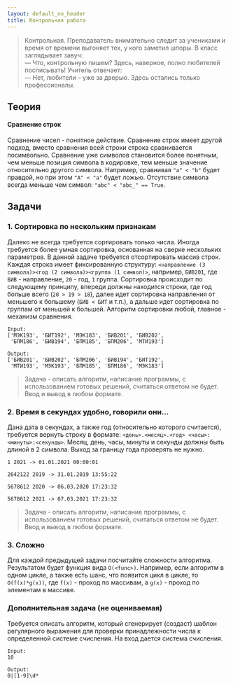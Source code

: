 ```yaml
---
layout: default_no_header
title: Контрольная работа
---
```


> Контрольная. Преподаватель внимательно следит за учениками и время от времени выгоняет тех, у кого заметил шпоры. В 
> класс заглядывает завуч:  
> — Что, контрольную пишем? Здесь, наверное, полно любителей посписывать! 
> Учитель отвечает:  
> — Нет, любители – уже за дверью. Здесь остались только профессионалы.


## Теория

#### Сравнение строк

Сравнение чисел - понятное действие. Сравнение строк имеет другой подход, вместо сравнения всей строки строка 
сравнивается посимвольно. Сравнение уже символов становится более понятным, чем меньше позиция символа в кодировке, тем
меньше значение относительно другого символа. Например, сравнивая `"a" < "b"` будет правдой, но при этом `"А" < "а"` будет
ложью. Отсутствие символа всегда меньше чем символ: `"abc" < "abc_" == True`.

## Задачи

### 1. Сортировка по нескольким признакам

Далеко не всегда требуется сортировать только числа. Иногда требуется более умная сортировка, основанная на сверке 
нескольких параметров. В данной задаче требуется отсортировать массив строк. Каждая строка имеет фиксированную структуру: 
`<направление (3 символа)><год (2 символа)><группа (1 символ)>`, например, `БИВ201`, где `БИВ` - направление, `20` - год,
`1` группа. Сортировка происходит по следующему принципу, впереди должны находится строки, где год больше всего (`20 > 19 > 18`), далее
идет сортировка направления от меньшего к большему (`БИВ < БИТ` и т.п.), а дальше идет сортировка по группам от меньшей к большей.
Алгоритм сортировки любой, главное - механизм сравнения.

```
Input:
['МЭК193', 'БИТ192', 'МЭК183', 'БИВ201', 'БИВ202',
 'БПМ186', 'БИВ194', 'БПМ185', 'БПМ206', 'МТИ193']

Output:
['БИВ201', 'БИВ202', 'БПМ206', 'БИВ194', 'БИТ192',
 'МТИ193', 'МЭК193', 'БПМ185', 'БПМ186', 'МЭК183']
```

> Задача - описать алгоритм, написание программы, с использованием готовых решений, считаться ответом не будет. Ввод
> и вывод в любом формате.


### 2. Время в секундах удобно, говорили они...

Дана дата в секундах, а также год (относительно которого считается), требуется вернуть строку в формате: 
`<день>.<месяц>.<год> <часы>:<минуты>:<секунды>`. Месяц, день, часы, минуты и секунды должны быть длиной в 2 символа.
Выход за границу года проверять не нужно.

```
1 2021 -> 01.01.2021 00:00:01

2642122 2019 -> 31.01.2019 13:55:22

5678612 2020 -> 06.03.2020 17:23:32

5678612 2021 -> 07.03.2021 17:23:32
```

> Задача - описать алгоритм, написание программы, с использованием готовых решений, считаться ответом не будет. Ввод
> и вывод в любом формате.

### 3. Сложно

Для каждой предыдущей задачи посчитайте сложности алгоритма. Результатом будет функция вида `O(<func>)`. Например, если 
алгоритм в одном цикле, а также есть шанс, что появится цикл в цикле, то `O(f(x)*g(x))`, где `f(x)` - проход по массивам,
а `g(x)` - проход по элементам в массиве.

### Дополнительная задача (не оцениваемая)

Требуется описать алгоритм, который сгенерирует (создаст) шаблон регулярного выражения для проверки принадлежности числа 
к определенной системе счисления. На вход дается система счисления. 

```
Input:
10

Output:
0|[1-9]\d*
```